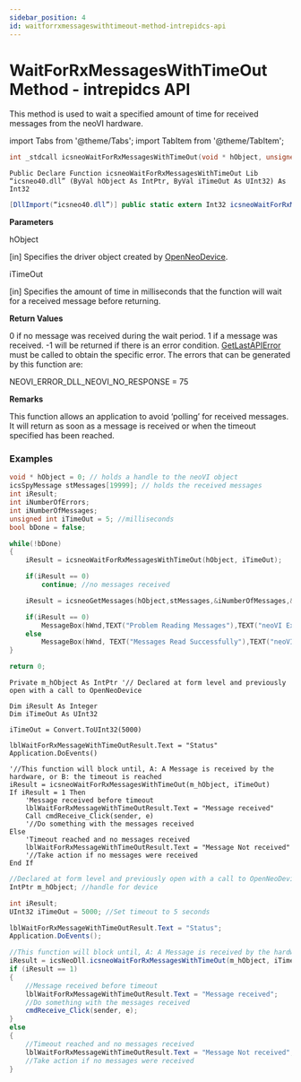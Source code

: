 ```yaml
---
sidebar_position: 4
id: waitforrxmessageswithtimeout-method-intrepidcs-api
---
```


# WaitForRxMessagesWithTimeOut Method - intrepidcs API

This method is used to wait a specified amount of time for received messages from the neoVI hardware.

import Tabs from '@theme/Tabs';
import TabItem from '@theme/TabItem';

<Tabs>
<TabItem value="cpp" label="C/C++ Declare" default>

```cpp
int _stdcall icsneoWaitForRxMessagesWithTimeOut(void * hObject, unsigned int iTimeOut);
```
</TabItem>

<TabItem value="vbnet" label="Visual Basic .NET Declare">

```vbnet
Public Declare Function icsneoWaitForRxMessagesWithTimeOut Lib “icsneo40.dll” (ByVal hObject As IntPtr, ByVal iTimeOut As UInt32) As Int32
```
</TabItem>

<TabItem value="c#" label="C# Declare">

```csharp
[DllImport(“icsneo40.dll”)] public static extern Int32 icsneoWaitForRxMessagesWithTimeOut(IntPtr hObject, UInt32 iTimeOut);
```
</TabItem>
</Tabs>

**Parameters**

hObject

\[in] Specifies the driver object created by [OpenNeoDevice](/win32-api-overview-intrepidcs-api/basic-functions-overview-intrepidcs-api/openneodevice-method-intrepidcs-api).

iTimeOut

\[in] Specifies the amount of time in milliseconds that the function will wait for a received message before returning.

**Return Values**

0 if no message was received during the wait period. 1 if a message was received. -1 will be returned if there is an error condition. [GetLastAPIError](../error-functions-overview-intrepidcs-api/getlastapierror-method-intrepidcs-api) must be called to obtain the specific error. The errors that can be generated by this function are:

NEOVI\_ERROR\_DLL\_NEOVI\_NO\_RESPONSE = 75

**Remarks**

This function allows an application to avoid ‘polling’ for received messages. It will return as soon as a message is received or when the timeout specified has been reached.

### **Examples**

<Tabs>
<TabItem value="cpp" label="C/C++ Example" default>

```cpp
void * hObject = 0; // holds a handle to the neoVI object
icsSpyMessage stMessages[19999]; // holds the received messages
int iResult;
int iNumberOfErrors;
int iNumberOfMessages;
unsigned int iTimeOut = 5; //milliseconds
bool bDone = false;

while(!bDone)
{
    iResult = icsneoWaitForRxMessagesWithTimeOut(hObject, iTimeOut);

    if(iResult == 0)
        continue; //no messages received

    iResult = icsneoGetMessages(hObject,stMessages,&iNumberOfMessages,&iNumberOfErrors);

    if(iResult == 0)
        MessageBox(hWnd,TEXT("Problem Reading Messages"),TEXT("neoVI Example"),0);
    else
        MessageBox(hWnd, TEXT("Messages Read Successfully"),TEXT("neoVI Example"),0);
}

return 0;
```
</TabItem>

<TabItem value="vbnet" label="Visual Basic .NET Example">

```vbnet
Private m_hObject As IntPtr '// Declared at form level and previously open with a call to OpenNeoDevice

Dim iResult As Integer
Dim iTimeOut As UInt32

iTimeOut = Convert.ToUInt32(5000)

lblWaitForRxMessageWithTimeOutResult.Text = "Status"
Application.DoEvents()

'//This function will block until, A: A Message is received by the hardware, or B: the timeout is reached
iResult = icsneoWaitForRxMessagesWithTimeOut(m_hObject, iTimeOut)
If iResult = 1 Then
    'Message received before timeout
    lblWaitForRxMessageWithTimeOutResult.Text = "Message received"
    Call cmdReceive_Click(sender, e)
    '//Do something with the messages received
Else
    'Timeout reached and no messages received
    lblWaitForRxMessageWithTimeOutResult.Text = "Message Not received"
    '//Take action if no messages were received
End If
```
</TabItem>

<TabItem value="c#" label="C# Example">

```csharp
//Declared at form level and previously open with a call to OpenNeoDevice
IntPtr m_hObject; //handle for device

int iResult;
UInt32 iTimeOut = 5000; //Set timeout to 5 seconds

lblWaitForRxMessageWithTimeOutResult.Text = "Status";
Application.DoEvents();

//This function will block until, A: A Message is received by the hardware, or B: the timeout is reached
iResult = icsNeoDll.icsneoWaitForRxMessagesWithTimeOut(m_hObject, iTimeOut);
if (iResult == 1)
{
    //Message received before timeout
    lblWaitForRxMessageWithTimeOutResult.Text = "Message received";
    //Do something with the messages received
    cmdReceive_Click(sender, e);
}
else
{
    //Timeout reached and no messages received
    lblWaitForRxMessageWithTimeOutResult.Text = "Message Not received";
    //Take action if no messages were received
}
```
</TabItem>
</Tabs>